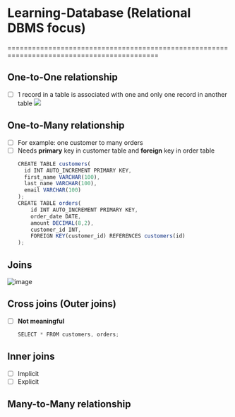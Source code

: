 # Learning-Database (Relational DBMS focus)
===========================================================================================
## One-to-One relationship
- [ ] 1 record in a table is associated with one and only one record in another table
![](https://github.com/hlongn2469/Learning-database-DBMS/blob/main/onetoone.png)
## One-to-Many relationship
- [ ] For example: one customer to many orders
- [ ] Needs **primary** key in customer table and **foreign** key in order table
  ```js
  CREATE TABLE customers(
    id INT AUTO_INCREMENT PRIMARY KEY,
    first_name VARCHAR(100),
    last_name VARCHAR(100),
    email VARCHAR(100)
  );
  CREATE TABLE orders(
      id INT AUTO_INCREMENT PRIMARY KEY,
      order_date DATE,
      amount DECIMAL(8,2),
      customer_id INT,
      FOREIGN KEY(customer_id) REFERENCES customers(id)
  );
  ```

## Joins
  ![image](https://user-images.githubusercontent.com/78957509/129669070-e70a2ad7-8fbd-49bd-b892-cb57ddd8da4a.png)

## Cross joins (Outer joins)
- [ ] **Not meaningful**
  ```js
  SELECT * FROM customers, orders; 
  ```
## Inner joins
- [ ] Implicit
- [ ] Explicit

## Many-to-Many relationship



